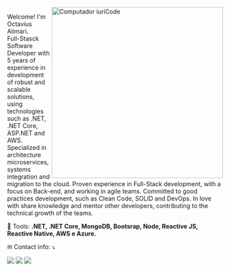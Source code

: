 <img src="https://raw.githubusercontent.com/MicaelliMedeiros/micaellimedeiros/master/image/computer-illustration.png" min-width="400px" max-width="400px" width="400px" align="right" alt="Computador iuriCode">

<p align="left"> 
  Welcome! I'm Octavius Alimari.<br>
  Full-Stasck Software Developer with 5 years of experience in
development of robust and scalable solutions, using technologies
such as .NET, .NET Core, ASP.NET and AWS. Specialized in architecture
microservices, systems integration and migration to the cloud.
Proven experience in Full-Stack development, with a focus on
Back-end, and working in agile teams. Committed to good practices
development, such as Clean Code, SOLID and DevOps. In love with
share knowledge and mentor other developers,
contributing to the technical growth of the teams.
</p>

<p align="left">
  💼 Tools: <strong>.NET, .NET Core, MongoDB, Bootsrap, Node, Reactive JS, Reactive Native, AWS e Azure.</strong>
</p>

<p align="left">
 ✉ Contact info: ⤵️
</p>

<p align="left">
  <a href="mailto:octaviusalimari654@gmail.com" alt="Gmail">
  <img src="https://img.shields.io/badge/Gmail-D14836?style=for-the-badge&logo=gmail&logoColor=white" /></a>

  <a href="https://api.whatsapp.com/send?phone=5511942406917hatsApp">
  <img src="https://img.shields.io/badge/WhatsApp-25D366?style=for-the-badge&logo=whatsapp&logoColor=white"/></a>
  
  <a href="https://www.linkedin.com/in/octavius-alimari-42423a23b/">
  <img src="https://img.shields.io/badge/LinkedIn-0077B5?style=for-the-badge&logo=linkedin&logoColor=white"/></a>
